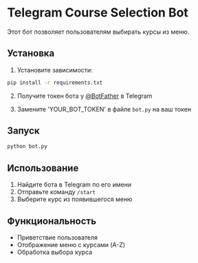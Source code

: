 # Telegram Course Selection Bot

Этот бот позволяет пользователям выбирать курсы из меню.

## Установка

1. Установите зависимости:
```bash
pip install -r requirements.txt
```

2. Получите токен бота у [@BotFather](https://t.me/BotFather) в Telegram

3. Замените 'YOUR_BOT_TOKEN' в файле `bot.py` на ваш токен

## Запуск

```bash
python bot.py
```

## Использование

1. Найдите бота в Telegram по его имени
2. Отправьте команду `/start`
3. Выберите курс из появившегося меню

## Функциональность

- Приветствие пользователя
- Отображение меню с курсами (A-Z)
- Обработка выбора курса 